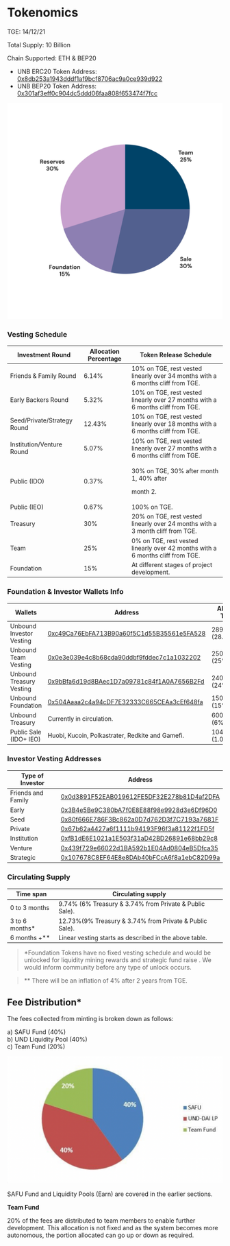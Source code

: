 # Tokenomics

TGE: 14/12/21

Total Supply: 10 Billion

Chain Supported: ETH & BEP20

* UNB ERC20 Token Address: [0x8db253a1943dddf1af9bcf8706ac9a0ce939d922](https://etherscan.io/address/0x8db253a1943dddf1af9bcf8706ac9a0ce939d922)
* UNB BEP20 Token Address: [0x301af3eff0c904dc5ddd06faa808f653474f7fcc](https://bscscan.com/address/0x301af3eff0c904dc5ddd06faa808f653474f7fcc)

![](<../../.gitbook/assets/Tokenomics pie chart-01.jpg>)

### Vesting Schedule

| Investment Round             | Allocation Percentage	 | Token Release Schedule                                                          |
| ---------------------------- | ---------------------- | ------------------------------------------------------------------------------- |
| Friends & Family Round       | 6.14%                  | 10% on TGE, rest vested linearly over 34 months with a 6 months cliff from TGE. |
| Early Backers Round          | 5.32%                  | 10% on TGE, rest vested linearly over 27 months with a 6 months cliff from TGE. |
| Seed/Private/Strategy  Round | 12.43%                 | 10% on TGE, rest vested linearly over 18 months with a 6 months cliff from TGE. |
| Institution/Venture Round    | 5.07%                  | 10% on TGE, rest vested linearly over 27 months with a 6 months cliff from TGE. |
| Public (IDO)                 | 0.37%                  | <p>30% on TGE, 30% after month 1, 40% after </p><p>month 2.</p>                 |
| Public (IEO)                 | 0.67%                  | 100% on TGE.                                                                    |
| Treasury                     | 30%                    | 20% on TGE, rest vested linearly over 24 months with a 3 month cliff from TGE.  |
| Team                         | 25%                    | 0% on TGE, rest vested linearly over 42 months with a 6 months cliff from TGE.  |
| Foundation                   | 15%                    | At different stages of project development.                                     |

### Foundation & Investor Wallets Info

| Wallets                  | Address                                                                                                               | Allocated Tokens    |
| ------------------------ | --------------------------------------------------------------------------------------------------------------------- | ------------------- |
| Unbound Investor Vesting | [0xc49Ca76EbFA713B90a60f5C1d55B35561e5FA528](https://etherscan.io/address/0xc49Ca76EbFA713B90a60f5C1d55B35561e5FA528) | 2896000000 (28.96%) |
| Unbound Team Vesting     | [0x0e3e039e4c8b68cda90ddbf9fddec7c1a1032202](https://etherscan.io/address/0x0e3e039e4c8b68cda90ddbf9fddec7c1a1032202) | 2500000000 (25%)    |
| Unbound Treasury Vesting | [0x9bBfa6d19d8BAec1D7a09781c84f1A0A7656B2Fd](https://etherscan.io/address/0x9bBfa6d19d8BAec1D7a09781c84f1A0A7656B2Fd) | 2400000000 (24%)    |
| Unbound Foundation       | [0x504Aaaa2c4a94cDF7E32333C665CEAa3cEf648fa](https://etherscan.io/address/0x504Aaaa2c4a94cDF7E32333C665CEAa3cEf648fa) | 1500000000 (15%)    |
| Unbound Treasury         | Currently in circulation.                                                                                             | 600000000 (6%)      |
| Public Sale (IDO+ IEO)   | Huobi, Kucoin, Polkastrater, Redkite and Gamefi.                                                                      | 104000000 (1.04%)   |

### Investor Vesting Addresses

| Type of Investor   | Address                                                                                                               |
| ------------------ | --------------------------------------------------------------------------------------------------------------------- |
| Friends and Family | [0x0d3891F52EAB019612FE5DF32E278b81D4af2DFA](https://etherscan.io/address/0x0d3891F52EAB019612FE5DF32E278b81D4af2DFA) |
| Early              | [0x3B4e5Be9C380bA7f0E8E88f98e9928d3e6Df96D0](https://etherscan.io/address/0x3B4e5Be9C380bA7f0E8E88f98e9928d3e6Df96D0) |
| Seed               | [0x80f666E786F3Bc862a0D7d762D3f7C7193a7681F](https://etherscan.io/address/0x80f666E786F3Bc862a0D7d762D3f7C7193a7681F) |
| Private            | [0x67b62a4427a6f1111b94193F96f3a81122f1FD5f](https://etherscan.io/address/0x67b62a4427a6f1111b94193F96f3a81122f1FD5f) |
| Institution        | [0xfB1dE6E1021a1E503f31aD42BD26891e68bb29c8](https://etherscan.io/address/0xfB1dE6E1021a1E503f31aD42BD26891e68bb29c8) |
| Venture            | [0x439f729e66022d1BA592b1E04Ad0804eB5Dfca35](https://etherscan.io/address/0x439f729e66022d1BA592b1E04Ad0804eB5Dfca35) |
| Strategic          | [0x107678C8EF64E8e8DAb40bFCcA6f8a1ebC82D99a](https://etherscan.io/address/0x107678C8EF64E8e8DAb40bFCcA6f8a1ebC82D99a) |

### Circulating Supply <a href="#circulating-supply" id="circulating-supply"></a>

| Time span       | Circulating supply                                      |
| --------------- | ------------------------------------------------------- |
| 0 to 3 months   | 9.74% (6% Treasury & 3.74% from Private & Public Sale). |
| 3 to 6 months\* | 12.73%(9% Treasury & 3.74% from Private & Public Sale). |
| 6 months +\*\*  | Linear vesting starts as described in the above table.  |

> \*Foundation Tokens have no fixed vesting schedule and would be unlocked for liquidity mining rewards and strategic fund raise . We would inform community before any type of unlock occurs.

> \*\* There will be an inflation of 4% after 2 years from TGE.

## Fee Distribution\*

‌The fees collected from minting is broken down as follows:

a) SAFU Fund (40%)\
b) UND Liquidity Pool (40%)\
c) Team Fund (20%)&#x20;

![](<../../.gitbook/assets/Screenshot 2021-12-21 at 12.56.22 PM.png>)

SAFU Fund and Liquidity Pools (Earn) are covered in the earlier sections.

**Team Fund**

‌20% of the fees are distributed to team members to enable further development. This allocation is not fixed and as the system becomes more autonomous, the portion allocated can go up or down as required.
